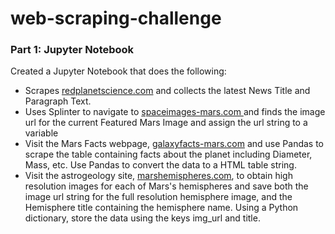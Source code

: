 # web-scraping-challenge
<h3>Part 1: Jupyter Notebook</h3>
<p>Created a Jupyter Notebook that does the following:</p>
<ul>
  <li>Scrapes <a href="https://redplanetscience.com/">redplanetscience.com</a> and collects the latest News Title and Paragraph Text.</li>
  <li>Uses Splinter to navigate to <a href="https://spaceimages-mars.com/">spaceimages-mars.com </a> and finds the image url for the current Featured Mars Image and assign the url string to a variable</li>
  <li>Visit the Mars Facts webpage, <a href="https://galaxyfacts-mars.com/">galaxyfacts-mars.com</a> and use Pandas to scrape the table containing facts about the planet including Diameter, Mass, etc. Use Pandas to convert the data to a HTML table string.</li>
  <li>Visit the astrogeology site, <a href="https://marshemispheres.com/">marshemispheres.com</a>, to obtain high resolution images for each of Mars's hemispheres and save both the image url string for the full resolution hemisphere image, and the Hemisphere title containing the hemisphere name. Using a Python dictionary, store the data using the keys img_url and title.</li> 
  
